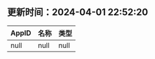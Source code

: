 ## 更新时间：2024-04-01 22:52:20
| AppID | 名称 | 类型  |
| :-------------------- | :----------------------------- | :----------- |
| null | null| null |
